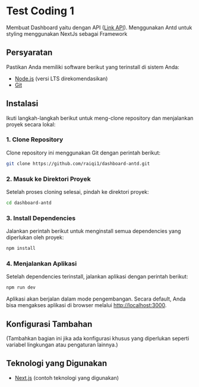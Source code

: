 # Test Coding 1
Membuat Dashboard  yaitu dengan API ([Link API](http://universities.hipolabs.com/search?country=indonesia)).
Menggunakan Antd untuk styling 
menggunakan NextJs sebagai Framework

## Persyaratan

Pastikan Anda memiliki software berikut yang terinstall di sistem Anda:

- [Node.js](https://nodejs.org/) (versi LTS direkomendasikan)
- [Git](https://git-scm.com/)

## Instalasi

Ikuti langkah-langkah berikut untuk meng-clone repository dan menjalankan proyek secara lokal:

### 1. Clone Repository

Clone repository ini menggunakan Git dengan perintah berikut:

```bash
git clone https://github.com/raiqi1/dashboard-antd.git
```

### 2. Masuk ke Direktori Proyek

Setelah proses cloning selesai, pindah ke direktori proyek:

```bash
cd dashboard-antd
```

### 3. Install Dependencies

Jalankan perintah berikut untuk menginstall semua dependencies yang diperlukan oleh proyek:

```bash
npm install
```

### 4. Menjalankan Aplikasi

Setelah dependencies terinstall, jalankan aplikasi dengan perintah berikut:

```bash
npm run dev
```

Aplikasi akan berjalan dalam mode pengembangan. Secara default, Anda bisa mengakses aplikasi di browser melalui [http://localhost:3000](http://localhost:3000).

## Konfigurasi Tambahan

(Tambahkan bagian ini jika ada konfigurasi khusus yang diperlukan seperti variabel lingkungan atau pengaturan lainnya.)

## Teknologi yang Digunakan

- [Next.js](https://nextjs.org/) (contoh teknologi yang digunakan)

